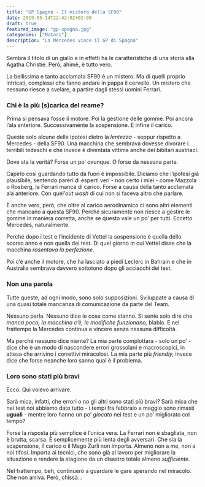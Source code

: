 ```yaml
---
title: "GP Spagna - Il mistero della SF90"
date: 2019-05-14T22:42:02+02:00
draft: true
featured_image: "gp-spagna.jpg"
categories: ["Motori"]
description: "La Mercedes vince il GP di Spagna"
---
```


Sembra il titolo di un giallo e in effetti ha le caratteristiche di una storia alla Agatha Christie. Però, ahimè, è tutto vero. 

La bellissima e tanto acclamata SF90 è un mistero. Ma di quelli proprio intricati, complessi che fanno andare in pappa il cervello. Un mistero che nessuno riesce a svelare, a partire dagli stessi uomini Ferrari. 

### Chi è la più (s)carica del reame?
Prima si pensava fosse il motore. Poi la gestione delle gomme. Poi ancora l’ala anteriore. Successivamente la sospensione. E infine il carico. 

Queste solo alcune delle ipotesi dietro la *lentezza* - seppur rispetto a Mercedes - della SF90. Una macchina che sembrava dovesse divorare i terribili tedeschi e che invece  è diventata vittima anche dei bibitari austriaci. 

Dove sta la verità? Forse un po’ ovunque. O forse da nessuna parte. 

Capirlo così guardando tutto da fuori è impossibile. Diciamo che l’ipotesi già plausibile, sentendo pareri di esperti veri - non certo i miei - come Mazzola o Rosberg, la Ferrari manca di carico. Forse a causa della tanto acclamata ala anteriore. Con quel’*out wash* di cui non si faceva altro che parlare.

È anche vero, però, che oltre al carico aerodinamico ci sono altri elementi che mancano a questa SF90. Perché sicuramente non riesce a gestire le gomme in maniera corretta, anche se questo vale un po’ per tutti. Eccetto Mercedes, naturalmente. 

Perché dopo i test e l’incidente di Vettel la sospensione è quella dello scorso anno e non quella dei test. Di quel giorno in cui Vettel disse che la macchina *rasentava la perfezione.*

Poi c’è anche il motore, che ha lasciato a piedi Leclerc in Bahrain e che in Australia sembrava davvero sottotono dopo gli acciacchi dei test. 

### Non una parola
Tutte queste, ad ogni modo, sono solo supposizioni. Sviluppate a causa di una quasi totale mancanza di comunicazione da parte del Team. 

Nessuno parla. Nessuno dice le cose come stanno. Si sente solo dire che *manca poco, la macchina c’è, le modifiche funzionano,* blabla. E nel frattempo la Mercedes continua a vincere senza nessuna difficoltà. 

Ma perché nessuno dice niente? La mia parte complottara - solo un po’ - dice che è un modo di nascondere errori grossolani e macroscopici, in attesa che arrivino i correttivi miracolosi. La mia parte più *friendly,* invece dice che forse neanche loro sanno qual è il problema. 

### Loro sono stati più bravi

Ecco. Qui volevo arrivare. 

Sarà mica, infatti, che errori o no gli altri sono stati più bravi? Sarà mica che nei test noi abbiamo dato tutto - i tempi fra febbraio e maggio sono rimasti **uguali** - mentre loro hanno un po’ *giocato* nei test e un po’ migliorato col tempo? 

Forse la risposta più semplice è l’unica vera. La Ferrari non è sbagliata, non è brutta, scarsa. È semplicemente più lenta degli avversari. Che sia la sospensione, il carico o il Mago Zurlì non importa. Almeno non a me, non a noi tifosi. Importa ai tecnici, che sono già al lavoro per migliorare la situazione e rendere la stagione da un disastro totale almeno *sufficiente.*

Nel frattempo, beh, continuerò a guardare le gare sperando nel miracolo. Che non arriva. Però, chissà…
